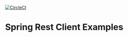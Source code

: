 [![CircleCI](https://circleci.com/gh/springframeworkguru/spring-rest-client-examples.svg?style=svg)](https://circleci.com/gh/springframeworkguru/spring-rest-client-examples)
# Spring Rest Client Examples

